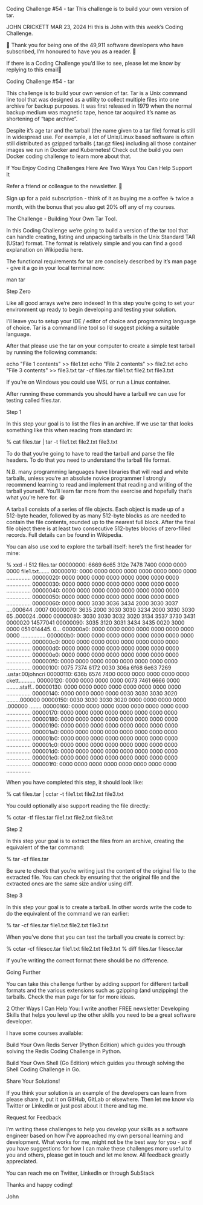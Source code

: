 Coding Challenge #54 - tar
This challenge is to build your own version of tar.

JOHN CRICKETT
MAR 23, 2024
Hi this is John with this week’s Coding Challenge.

🙏 Thank you for being one of the 49,911 software developers who have subscribed, I’m honoured to have you as a reader. 🎉

If there is a Coding Challenge you’d like to see, please let me know by replying to this email📧

Coding Challenge #54 - tar

This challenge is to build your own version of tar. Tar is a Unix command line tool that was designed as a utility to collect multiple files into one archive for backup purposes. It was first released in 1979 when the normal backup medium was magnetic tape, hence tar acquired it’s name as shortening of “tape archive”.

Despite it’s age tar and the tarball (the name given to a tar file) format is still in widespread use. For example, a lot of Unix/Linux based software is often still distributed as gzipped tarballs (.tar.gz files) including all those container images we run in Docker and Kubernetes! Check out the build you own Docker coding challenge to learn more about that.

If You Enjoy Coding Challenges Here Are Two Ways You Can Help Support It

Refer a friend or colleague to the newsletter. 🙏

Sign up for a paid subscription - think of it as buying me a coffee ☕️ twice a month, with the bonus that you also get 20% off any of my courses.

The Challenge - Building Your Own Tar Tool.

In this Coding Challenge we’re going to build a version of the tar tool that can handle creating, listing and unpacking tarballs in the Unix Standard TAR (UStar) format. The format is relatively simple and you can find a good explanation on Wikipedia here.

The functional requirements for tar are concisely described by it’s man page - give it a go in your local terminal now:

man tar

Step Zero

Like all good arrays we’re zero indexed! In this step you’re going to set your environment up ready to begin developing and testing your solution.

I’ll leave you to setup your IDE / editor of choice and programming language of choice. Tar is a command line tool so I’d suggest picking a suitable language.

After that please use the tar on your computer to create a simple test tarball by running the following commands:

echo "File 1 contents" >> file1.txt
echo "File 2 contents" >> file2.txt
echo "File 3 contents" >> file3.txt
tar -cf files.tar file1.txt file2.txt file3.txt

If you’re on Windows you could use WSL or run a Linux container.

After running these commands you should have a tarball we can use for testing called files.tar.

Step 1

In this step your goal is to list the files in an archive. If we use tar that looks something like this when reading from standard in:

% cat files.tar | tar -t
file1.txt
file2.txt
file3.txt

To do that you’re going to have to read the tarball and parse the file headers. To do that you need to understand the tarball file format.

N.B. many programming languages have libraries that will read and white tarballs, unless you’re an absolute novice programmer I strongly recommend learning to read and implement that reading and writing of the tarball yourself. You’ll learn far more from the exercise and hopefully that’s what you’re here for. 😀

A tarball consists of a series of file objects. Each object is made up of a 512-byte header, followed by as many 512-byte blocks as are needed to contain the file contents, rounded up to the nearest full block. After the final file object there is at least two consecutive 512-bytes blocks of zero-filled records. Full details can be found in Wikipedia.

You can also use xxd to explore the tarball itself: here’s the first header for mine:

 % xxd -l 512 files.tar
00000000: 6669 6c65 312e 7478 7400 0000 0000 0000  file1.txt.......
00000010: 0000 0000 0000 0000 0000 0000 0000 0000  ................
00000020: 0000 0000 0000 0000 0000 0000 0000 0000  ................
00000030: 0000 0000 0000 0000 0000 0000 0000 0000  ................
00000040: 0000 0000 0000 0000 0000 0000 0000 0000  ................
00000050: 0000 0000 0000 0000 0000 0000 0000 0000  ................
00000060: 0000 0000 3030 3036 3434 2000 3030 3037  ....000644 .0007
00000070: 3635 2000 3030 3030 3234 2000 3030 3030  65 .000024 .0000
00000080: 3030 3030 3032 3020 3134 3537 3730 3431  0000020 14577041
00000090: 3035 3120 3031 3434 3435 0020 3000 0000  051 014445. 0...
000000a0: 0000 0000 0000 0000 0000 0000 0000 0000  ................
000000b0: 0000 0000 0000 0000 0000 0000 0000 0000  ................
000000c0: 0000 0000 0000 0000 0000 0000 0000 0000  ................
000000d0: 0000 0000 0000 0000 0000 0000 0000 0000  ................
000000e0: 0000 0000 0000 0000 0000 0000 0000 0000  ................
000000f0: 0000 0000 0000 0000 0000 0000 0000 0000  ................
00000100: 0075 7374 6172 0030 306a 6f68 6e63 7269  .ustar.00johncri
00000110: 636b 6574 7400 0000 0000 0000 0000 0000  ckett...........
00000120: 0000 0000 0000 0000 0073 7461 6666 0000  .........staff..
00000130: 0000 0000 0000 0000 0000 0000 0000 0000  ................
00000140: 0000 0000 0000 0000 0030 3030 3030 3020  .........000000 
00000150: 0030 3030 3030 3020 0000 0000 0000 0000  .000000 ........
00000160: 0000 0000 0000 0000 0000 0000 0000 0000  ................
00000170: 0000 0000 0000 0000 0000 0000 0000 0000  ................
00000180: 0000 0000 0000 0000 0000 0000 0000 0000  ................
00000190: 0000 0000 0000 0000 0000 0000 0000 0000  ................
000001a0: 0000 0000 0000 0000 0000 0000 0000 0000  ................
000001b0: 0000 0000 0000 0000 0000 0000 0000 0000  ................
000001c0: 0000 0000 0000 0000 0000 0000 0000 0000  ................
000001d0: 0000 0000 0000 0000 0000 0000 0000 0000  ................
000001e0: 0000 0000 0000 0000 0000 0000 0000 0000  ................
000001f0: 0000 0000 0000 0000 0000 0000 0000 0000  ................

When you have completed this step, it should look like:

% cat files.tar | cctar -t
file1.txt
file2.txt
file3.txt

You could optionally also support reading the file directly:

% cctar -tf files.tar
file1.txt
file2.txt
file3.txt

Step 2

In this step your goal is to extract the files from an archive, creating the equivalent of the tar command:

% tar -xf files.tar

Be sure to check that you’re writing just the content of the original file to the extracted file. You can check by ensuring that the original file and the extracted ones are the same size and/or using diff.

Step 3

In this step your goal is to create a tarball. In other words write the code to do the equivalent of the command we ran earlier:

% tar -cf files.tar file1.txt file2.txt file3.txt

When you’ve done that you can test the tarball you create is correct by:

% cctar -cf filescc.tar file1.txt file2.txt file3.txt
% diff files.tar filescc.tar

If you’re writing the correct format there should be no difference.

Going Further

You can take this challenge further by adding support for different tarball formats and the various extensions such as gzipping (and unzipping) the tarballs. Check the man page for tar for more ideas.

2 Other Ways I Can Help You:
I write another FREE newsletter Developing Skills that helps you level up the other skills you need to be a great software developer.

I have some courses available:

Build Your Own Redis Server (Python Edition) which guides you through solving the Redis Coding Challenge in Python.

Build Your Own Shell (Go Edition) which guides you through solving the Shell Coding Challenge in Go.

Share Your Solutions!

If you think your solution is an example of the developers can learn from please share it, put it on GitHub, GitLab or elsewhere. Then let me know via Twitter or LinkedIn or just post about it there and tag me.

Request for Feedback

I’m writing these challenges to help you develop your skills as a software engineer based on how I’ve approached my own personal learning and development. What works for me, might not be the best way for you - so if you have suggestions for how I can make these challenges more useful to you and others, please get in touch and let me know. All feedback greatly appreciated.

You can reach me on Twitter, LinkedIn or through SubStack

Thanks and happy coding!

John
